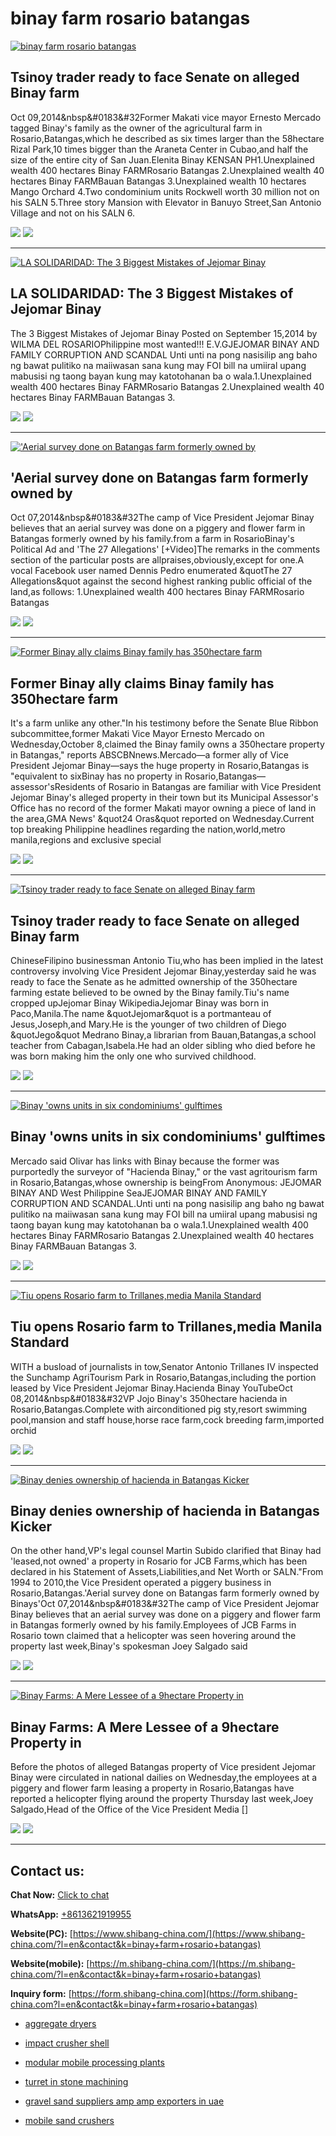 # binay farm rosario batangas

<a href="https://swt.shibang-china.com/?l=en&img&k=binay+farm+rosario+batangas" target="_blank">![binay farm rosario batangas](http://static.shibang-china.com/all-800x300/1139.jpg)</a>

## Tsinoy trader ready to face Senate on alleged Binay farm
Oct 09,2014&nbsp&#0183&#32Former Makati vice mayor Ernesto Mercado tagged Binay's family as the owner of the agricultural farm in Rosario,Batangas,which he described as six times larger than the 58hectare Rizal Park,10 times bigger than the Araneta Center in Cubao,and half the size of the entire city of San Juan.Elenita Binay KENSAN PH1.Unexplained wealth 400 hectares Binay FARMRosario Batangas 2.Unexplained wealth 40 hectares Binay FARMBauan Batangas 3.Unexplained wealth 10 hectares Mango Orchard 4.Two condominium units Rockwell worth 30 million not on his SALN 5.Three story Mansion with Elevator in Banuyo Street,San Antonio Village and not on his SALN 6.


<a href="https://whatsapp.shibangsoft.com/WhatsApp.php" target="_blank" title="WhatsApp">![](http://static.shibang-china.com/icon/whatsapp.png)</a> <a href="https://swt.shibang-china.com/?l=en&icon&k=binay+farm+rosario+batangas" target="_blank">![](http://static.shibang-china.com/icon/chat-en.png)</a>

---

<a href="https://swt.shibang-china.com/?l=en&img&k=binay+farm+rosario+batangas" target="_blank">![LA SOLIDARIDAD: The 3 Biggest Mistakes of Jejomar Binay](http://static.shibang-china.com/all-800x300/561.jpg)</a>

## LA SOLIDARIDAD: The 3 Biggest Mistakes of Jejomar Binay
The 3 Biggest Mistakes of Jejomar Binay Posted on September 15,2014 by WILMA DEL ROSARIOPhilippine most wanted!!! E.V.GJEJOMAR BINAY AND FAMILY CORRUPTION AND SCANDAL Unti unti na pong nasisilip ang baho ng bawat pulitiko na maiiwasan sana kung may FOI bill na umiiral upang mabusisi ng taong bayan kung may katotohanan ba o wala.1.Unexplained wealth 400 hectares Binay FARMRosario Batangas 2.Unexplained wealth 40 hectares Binay FARMBauan Batangas 3.


<a href="https://whatsapp.shibangsoft.com/WhatsApp.php" target="_blank" title="WhatsApp">![](http://static.shibang-china.com/icon/whatsapp.png)</a> <a href="https://swt.shibang-china.com/?l=en&icon&k=binay+farm+rosario+batangas" target="_blank">![](http://static.shibang-china.com/icon/chat-en.png)</a>

---

<a href="https://swt.shibang-china.com/?l=en&img&k=binay+farm+rosario+batangas" target="_blank">!['Aerial survey done on Batangas farm formerly owned by](http://static.shibang-china.com/all-800x300/606.jpg)</a>

## 'Aerial survey done on Batangas farm formerly owned by
Oct 07,2014&nbsp&#0183&#32The camp of Vice President Jejomar Binay believes that an aerial survey was done on a piggery and flower farm in Batangas formerly owned by his family.from a farm in RosarioBinay's Political Ad and 'The 27 Allegations' [+Video]The remarks in the comments section of the particular posts are allpraises,obviously,except for one.A vocal Facebook user named Dennis Pedro enumerated &quotThe 27 Allegations&quot against the second highest ranking public official of the land,as follows: 1.Unexplained wealth 400 hectares Binay FARMRosario Batangas


<a href="https://whatsapp.shibangsoft.com/WhatsApp.php" target="_blank" title="WhatsApp">![](http://static.shibang-china.com/icon/whatsapp.png)</a> <a href="https://swt.shibang-china.com/?l=en&icon&k=binay+farm+rosario+batangas" target="_blank">![](http://static.shibang-china.com/icon/chat-en.png)</a>

---

<a href="https://swt.shibang-china.com/?l=en&img&k=binay+farm+rosario+batangas" target="_blank">![Former Binay ally claims Binay family has 350hectare farm](http://static.shibang-china.com/all-800x300/528.jpg)</a>

## Former Binay ally claims Binay family has 350hectare farm
It's a farm unlike any other."In his testimony before the Senate Blue Ribbon subcommittee,former Makati Vice Mayor Ernesto Mercado on Wednesday,October 8,claimed the Binay family owns a 350hectare property in Batangas," reports ABSCBNnews.Mercado—a former ally of Vice President Jejomar Binay—says the huge property in Rosario,Batangas is "equivalent to sixBinay has no property in Rosario,Batangas—assessor'sResidents of Rosario in Batangas are familiar with Vice President Jejomar Binay's alleged property in their town but its Municipal Assessor's Office has no record of the former Makati mayor owning a piece of land in the area,GMA News' &quot24 Oras&quot reported on Wednesday.Current top breaking Philippine headlines regarding the nation,world,metro manila,regions and exclusive special


<a href="https://whatsapp.shibangsoft.com/WhatsApp.php" target="_blank" title="WhatsApp">![](http://static.shibang-china.com/icon/whatsapp.png)</a> <a href="https://swt.shibang-china.com/?l=en&icon&k=binay+farm+rosario+batangas" target="_blank">![](http://static.shibang-china.com/icon/chat-en.png)</a>

---

<a href="https://swt.shibang-china.com/?l=en&img&k=binay+farm+rosario+batangas" target="_blank">![Tsinoy trader ready to face Senate on alleged Binay farm](http://static.shibang-china.com/all-800x300/1194.jpg)</a>

## Tsinoy trader ready to face Senate on alleged Binay farm
ChineseFilipino businessman Antonio Tiu,who has been implied in the latest controversy involving Vice President Jejomar Binay,yesterday said he was ready to face the Senate as he admitted ownership of the 350hectare farming estate believed to be owned by the Binay family.Tiu's name cropped upJejomar Binay WikipediaJejomar Binay was born in Paco,Manila.The name &quotJejomar&quot is a portmanteau of Jesus,Joseph,and Mary.He is the younger of two children of Diego &quotJego&quot Medrano Binay,a librarian from Bauan,Batangas,a school teacher from Cabagan,Isabela.He had an older sibling who died before he was born making him the only one who survived childhood.


<a href="https://whatsapp.shibangsoft.com/WhatsApp.php" target="_blank" title="WhatsApp">![](http://static.shibang-china.com/icon/whatsapp.png)</a> <a href="https://swt.shibang-china.com/?l=en&icon&k=binay+farm+rosario+batangas" target="_blank">![](http://static.shibang-china.com/icon/chat-en.png)</a>

---

<a href="https://swt.shibang-china.com/?l=en&img&k=binay+farm+rosario+batangas" target="_blank">![Binay 'owns units in six condominiums' gulftimes](http://static.shibang-china.com/all-800x300/133.jpg)</a>

## Binay 'owns units in six condominiums' gulftimes
Mercado said Olivar has links with Binay because the former was purportedly the surveyor of "Hacienda Binay," or the vast agritourism farm in Rosario,Batangas,whose ownership is beingFrom Anonymous: JEJOMAR BINAY AND West Philippine SeaJEJOMAR BINAY AND FAMILY CORRUPTION AND SCANDAL.Unti unti na pong nasisilip ang baho ng bawat pulitiko na maiiwasan sana kung may FOI bill na umiiral upang mabusisi ng taong bayan kung may katotohanan ba o wala.1.Unexplained wealth 400 hectares Binay FARMRosario Batangas 2.Unexplained wealth 40 hectares Binay FARMBauan Batangas 3.


<a href="https://whatsapp.shibangsoft.com/WhatsApp.php" target="_blank" title="WhatsApp">![](http://static.shibang-china.com/icon/whatsapp.png)</a> <a href="https://swt.shibang-china.com/?l=en&icon&k=binay+farm+rosario+batangas" target="_blank">![](http://static.shibang-china.com/icon/chat-en.png)</a>

---

<a href="https://swt.shibang-china.com/?l=en&img&k=binay+farm+rosario+batangas" target="_blank">![Tiu opens Rosario farm to Trillanes,media Manila Standard](http://static.shibang-china.com/all-800x300/1304.jpg)</a>

## Tiu opens Rosario farm to Trillanes,media Manila Standard
WITH a busload of journalists in tow,Senator Antonio Trillanes IV inspected the Sunchamp AgriTourism Park in Rosario,Batangas,including the portion leased by Vice President Jejomar Binay.Hacienda Binay YouTubeOct 08,2014&nbsp&#0183&#32VP Jojo Binay's 350hectare hacienda in Rosario,Batangas.Complete with airconditioned pig sty,resort swimming pool,mansion and staff house,horse race farm,cock breeding farm,imported orchid


<a href="https://whatsapp.shibangsoft.com/WhatsApp.php" target="_blank" title="WhatsApp">![](http://static.shibang-china.com/icon/whatsapp.png)</a> <a href="https://swt.shibang-china.com/?l=en&icon&k=binay+farm+rosario+batangas" target="_blank">![](http://static.shibang-china.com/icon/chat-en.png)</a>

---

<a href="https://swt.shibang-china.com/?l=en&img&k=binay+farm+rosario+batangas" target="_blank">![Binay denies ownership of hacienda in Batangas Kicker](http://static.shibang-china.com/all-800x300/592.jpg)</a>

## Binay denies ownership of hacienda in Batangas Kicker
On the other hand,VP's legal counsel Martin Subido clarified that Binay had 'leased,not owned' a property in Rosario for JCB Farms,which has been declared in his Statement of Assets,Liabilities,and Net Worth or SALN."From 1994 to 2010,the Vice President operated a piggery business in Rosario,Batangas.'Aerial survey done on Batangas farm formerly owned by Binays'Oct 07,2014&nbsp&#0183&#32The camp of Vice President Jejomar Binay believes that an aerial survey was done on a piggery and flower farm in Batangas formerly owned by his family.Employees of JCB Farms in Rosario town claimed that a helicopter was seen hovering around the property last week,Binay's spokesman Joey Salgado said


<a href="https://whatsapp.shibangsoft.com/WhatsApp.php" target="_blank" title="WhatsApp">![](http://static.shibang-china.com/icon/whatsapp.png)</a> <a href="https://swt.shibang-china.com/?l=en&icon&k=binay+farm+rosario+batangas" target="_blank">![](http://static.shibang-china.com/icon/chat-en.png)</a>

---

<a href="https://swt.shibang-china.com/?l=en&img&k=binay+farm+rosario+batangas" target="_blank">![Binay Farms: A Mere Lessee of a 9hectare Property in](http://static.shibang-china.com/all-800x300/1280.jpg)</a>

## Binay Farms: A Mere Lessee of a 9hectare Property in
Before the photos of alleged Batangas property of Vice president Jejomar Binay were circulated in national dailies on Wednesday,the employees at a piggery and flower farm leasing a property in Rosario,Batangas have reported a helicopter flying around the property Thursday last week,Joey Salgado,Head of the Office of the Vice President Media []

<a href="https://whatsapp.shibangsoft.com/WhatsApp.php" target="_blank" title="WhatsApp">![](http://static.shibang-china.com/icon/whatsapp.png)</a> <a href="https://swt.shibang-china.com/?l=en&icon&k=binay+farm+rosario+batangas" target="_blank">![](http://static.shibang-china.com/icon/chat-en.png)</a>

---
## Contact us:

**Chat Now:** [Click to chat](https://swt.shibang-china.com?l=en&contact&k=binay+farm+rosario+batangas)

**WhatsApp:**  [+8613621919955](https://whatsapp.shibangsoft.com/WhatsApp.php)

**Website(PC):** [https://www.shibang-china.com/](https://www.shibang-china.com/?l=en&contact&k=binay+farm+rosario+batangas)

**Website(mobile):** [https://m.shibang-china.com/](https://m.shibang-china.com/?l=en&contact&k=binay+farm+rosario+batangas)

**Inquiry form:** [https://form.shibang-china.com](https://form.shibang-china.com?l=en&contact&k=binay+farm+rosario+batangas)

* [aggregate dryers](../116/aggregate%20dryers.md)

* [impact crusher shell](../112/impact%20crusher%20shell.md)

* [modular mobile processing plants](../114/modular%20mobile%20processing%20plants.md)

* [turret in stone machining](../111/turret%20in%20stone%20machining.md)

* [gravel sand suppliers amp amp exporters in uae](../117/gravel%20sand%20suppliers%20amp%20amp%20exporters%20in%20uae.md)

* [mobile sand crushers](../125/mobile%20sand%20crushers.md)